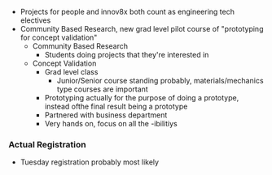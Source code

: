 - Projects for people and innov8x both count as engineering tech electives
- Community Based Research, new grad level pilot course of "prototyping for concept validation"
	- Community Based Research
		- Students doing projects that they're interested in
	- Concept Validation
		- Grad level class
			- Junior/Senior course standing probably, materials/mechanics type courses are important
		- Prototyping actually for the purpose of doing a prototype, instead ofthe final result being a prototype
		- Partnered with business department
		- Very hands on, focus on all the -ibilitiys

### Actual Registration
- Tuesday registration probably most likely